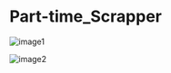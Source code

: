# Part-time_Scrapper

![image1](https://user-images.githubusercontent.com/56018219/182358822-50400c61-6879-4d3d-8ec2-6a151783e5dc.png)


![image2](https://user-images.githubusercontent.com/56018219/182358828-f57a55a1-d981-4fcc-9205-9d2cd4fb1aa7.png)
